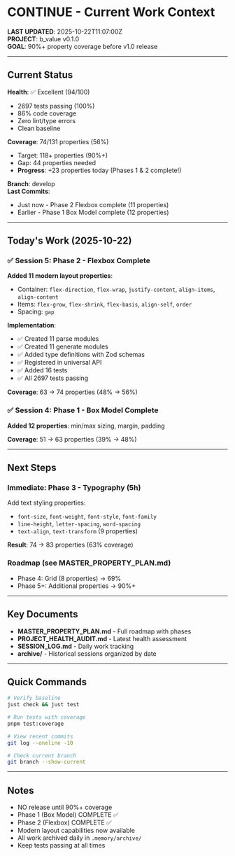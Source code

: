 # CONTINUE - Current Work Context

**LAST UPDATED**: 2025-10-22T11:07:00Z  
**PROJECT**: b_value v0.1.0  
**GOAL**: 90%+ property coverage before v1.0 release

---

## Current Status

**Health**: ✅ Excellent (94/100)
- 2697 tests passing (100%)
- 86% code coverage
- Zero lint/type errors
- Clean baseline

**Coverage**: 74/131 properties (56%)
- Target: 118+ properties (90%+)
- Gap: 44 properties needed
- **Progress**: +23 properties today (Phases 1 & 2 complete!)

**Branch**: develop  
**Last Commits**: 
- Just now - Phase 2 Flexbox complete (11 properties)
- Earlier - Phase 1 Box Model complete (12 properties)

---

## Today's Work (2025-10-22)

### ✅ Session 5: Phase 2 - Flexbox Complete
**Added 11 modern layout properties**:
- Container: `flex-direction`, `flex-wrap`, `justify-content`, `align-items`, `align-content`
- Items: `flex-grow`, `flex-shrink`, `flex-basis`, `align-self`, `order`
- Spacing: `gap`

**Implementation**:
- ✅ Created 11 parse modules
- ✅ Created 11 generate modules
- ✅ Added type definitions with Zod schemas
- ✅ Registered in universal API
- ✅ Added 16 tests
- ✅ All 2697 tests passing

**Coverage**: 63 → 74 properties (48% → 56%)

### ✅ Session 4: Phase 1 - Box Model Complete
**Added 12 properties**: min/max sizing, margin, padding

**Coverage**: 51 → 63 properties (39% → 48%)

---

## Next Steps

### Immediate: Phase 3 - Typography (5h)
Add text styling properties:
- `font-size`, `font-weight`, `font-style`, `font-family`
- `line-height`, `letter-spacing`, `word-spacing`
- `text-align`, `text-transform` (9 properties)

**Result**: 74 → 83 properties (63% coverage)

### Roadmap (see MASTER_PROPERTY_PLAN.md)
- Phase 4: Grid (8 properties) → 69%
- Phase 5+: Additional properties → 90%+

---

## Key Documents

- **MASTER_PROPERTY_PLAN.md** - Full roadmap with phases
- **PROJECT_HEALTH_AUDIT.md** - Latest health assessment
- **SESSION_LOG.md** - Daily work tracking
- **archive/** - Historical sessions organized by date

---

## Quick Commands

```bash
# Verify baseline
just check && just test

# Run tests with coverage
pnpm test:coverage

# View recent commits
git log --oneline -10

# Check current branch
git branch --show-current
```

---

## Notes

- NO release until 90%+ coverage
- Phase 1 (Box Model) COMPLETE ✅
- Phase 2 (Flexbox) COMPLETE ✅
- Modern layout capabilities now available
- All work archived daily in `.memory/archive/`
- Keep tests passing at all times
